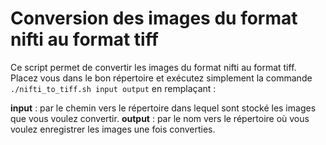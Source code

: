 
# Conversion des images du format nifti au format tiff
Ce script permet de convertir les images du format nifti au format tiff.
Placez vous dans le bon répertoire et exécutez simplement la commande ``./nifti_to_tiff.sh input output`` en remplaçant :  

**input** : par le chemin vers le répertoire dans lequel sont stocké les images que vous voulez convertir.
**output** : par le nom vers le répertoire où vous voulez enregistrer les images une fois converties.